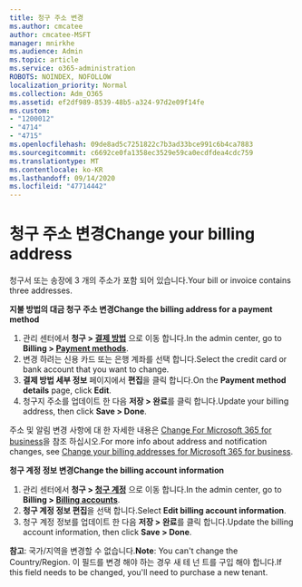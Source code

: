 ```yaml
---
title: 청구 주소 변경
ms.author: cmcatee
author: cmcatee-MSFT
manager: mnirkhe
ms.audience: Admin
ms.topic: article
ms.service: o365-administration
ROBOTS: NOINDEX, NOFOLLOW
localization_priority: Normal
ms.collection: Adm_O365
ms.assetid: ef2df989-8539-48b5-a324-97d2e09f14fe
ms.custom:
- "1200012"
- "4714"
- "4715"
ms.openlocfilehash: 09de8ad5c7251822c7b3ad33bce991c6b4ca7883
ms.sourcegitcommit: c6692ce0fa1358ec3529e59ca0ecdfdea4cdc759
ms.translationtype: MT
ms.contentlocale: ko-KR
ms.lasthandoff: 09/14/2020
ms.locfileid: "47714442"
---
```

# <a name="change-your-billing-address"></a><span data-ttu-id="91103-102">청구 주소 변경</span><span class="sxs-lookup"><span data-stu-id="91103-102">Change your billing address</span></span>

<span data-ttu-id="91103-103">청구서 또는 송장에 3 개의 주소가 포함 되어 있습니다.</span><span class="sxs-lookup"><span data-stu-id="91103-103">Your bill or invoice contains three addresses.</span></span>

<span data-ttu-id="91103-104">**지불 방법의 대금 청구 주소 변경**</span><span class="sxs-lookup"><span data-stu-id="91103-104">**Change the billing address for a payment method**</span></span>

1. <span data-ttu-id="91103-105">관리 센터에서 **청구 > [결제 방법](https://go.microsoft.com/fwlink/p/?linkid=2018806)** 으로 이동 합니다.</span><span class="sxs-lookup"><span data-stu-id="91103-105">In the admin center, go to **Billing > [Payment methods](https://go.microsoft.com/fwlink/p/?linkid=2018806)**.</span></span>
2. <span data-ttu-id="91103-106">변경 하려는 신용 카드 또는 은행 계좌를 선택 합니다.</span><span class="sxs-lookup"><span data-stu-id="91103-106">Select the credit card or bank account that you want to change.</span></span>
3. <span data-ttu-id="91103-107">**결제 방법 세부 정보** 페이지에서 **편집**을 클릭 합니다.</span><span class="sxs-lookup"><span data-stu-id="91103-107">On the **Payment method details** page, click **Edit**.</span></span>
4. <span data-ttu-id="91103-108">청구지 주소를 업데이트 한 다음 **저장 > 완료**를 클릭 합니다.</span><span class="sxs-lookup"><span data-stu-id="91103-108">Update your billing address, then click **Save > Done**.</span></span>

<span data-ttu-id="91103-109">주소 및 알림 변경 사항에 대 한 자세한 내용은 [Change For Microsoft 365 for business](https://docs.microsoft.com/microsoft-365/commerce/billing-and-payments/change-your-billing-addresses?view=o365-worldwide)을 참조 하십시오.</span><span class="sxs-lookup"><span data-stu-id="91103-109">For more info about address and notification changes, see [Change your billing addresses for Microsoft 365 for business](https://docs.microsoft.com/microsoft-365/commerce/billing-and-payments/change-your-billing-addresses?view=o365-worldwide).</span></span>

<span data-ttu-id="91103-110">**청구 계정 정보 변경**</span><span class="sxs-lookup"><span data-stu-id="91103-110">**Change the billing account information**</span></span>

1. <span data-ttu-id="91103-111">관리 센터에서 **청구 > [청구 계정](https://admin.microsoft.com/Adminportal/Home?source=applauncher#/BillingAccounts/billing-accounts)** 으로 이동 합니다.</span><span class="sxs-lookup"><span data-stu-id="91103-111">In the admin center, go to **Billing > [Billing accounts](https://admin.microsoft.com/Adminportal/Home?source=applauncher#/BillingAccounts/billing-accounts)**.</span></span>
2. <span data-ttu-id="91103-112">**청구 계정 정보 편집**을 선택 합니다.</span><span class="sxs-lookup"><span data-stu-id="91103-112">Select **Edit billing account information**.</span></span>
3. <span data-ttu-id="91103-113">청구 계정 정보를 업데이트 한 다음 **저장 > 완료**를 클릭 합니다.</span><span class="sxs-lookup"><span data-stu-id="91103-113">Update the billing account information, then click **Save > Done**.</span></span>

<span data-ttu-id="91103-114">**참고**: 국가/지역을 변경할 수 없습니다.</span><span class="sxs-lookup"><span data-stu-id="91103-114">**Note**: You can't change the Country/Region.</span></span> <span data-ttu-id="91103-115">이 필드를 변경 해야 하는 경우 새 테 넌 트를 구입 해야 합니다.</span><span class="sxs-lookup"><span data-stu-id="91103-115">If this field needs to be changed, you'll need to purchase a new tenant.</span></span>
